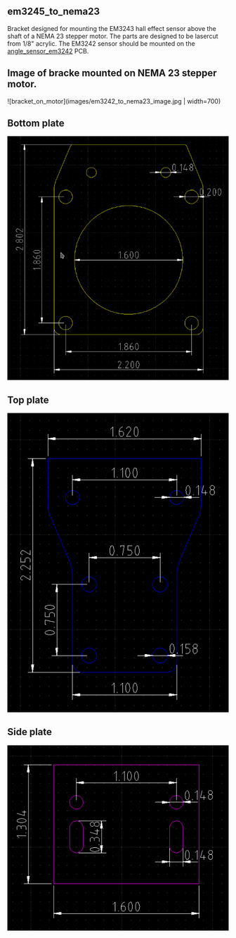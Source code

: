 ## em3245_to_nema23  

Bracket designed for mounting the EM3243 hall effect sensor above the shaft of a
NEMA 23 stepper motor. The parts are designed to be lasercut from 1/8" acrylic.
The EM3242 sensor should be mounted on the [angle_sensor_em3242](https://github.com/willdickson/angle_sensor_em3242) PCB.

## Image of bracke mounted on NEMA 23 stepper motor.

![bracket_on_motor](images/em3242_to_nema23_image.jpg | width=700)

## Bottom plate

![bottom_plate](images/base_plate.png)

## Top plate

![top_plate](images/top_plate.png)

## Side plate

![side_plate](images/side_plate.png)









